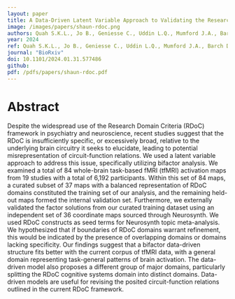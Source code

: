 ```yaml
---
layout: paper
title: A Data-Driven Latent Variable Approach to Validating the Research Domain Criteria (RDoC) Framework
image: /images/papers/shaun-rdoc.png
authors: Quah S.K.L., Jo B., Geniesse C., Uddin L.Q., Mumford J.A., Barch D.M., Fair D.A., Gotlib I.H., Poldrack, R.A., Saggar M.
year: 2024
ref: Quah S.K.L., Jo B., Geniesse C., Uddin L.Q., Mumford J.A., Barch D.M., Fair D.A., Gotlib I.H., Poldrack, R.A., Saggar M. (2024) BioRxiv
journal: "BioRxiv"
doi: 10.1101/2024.01.31.577486
github:
pdf: /pdfs/papers/shaun-rdoc.pdf
---
```


# Abstract
Despite the widespread use of the Research Domain Criteria (RDoC) framework in psychiatry and neuroscience, recent studies suggest that the RDoC is insufficiently specific, or excessively broad, relative to the underlying brain circuitry it seeks to elucidate, leading to potential misrepresentation of circuit-function relations. We used a latent variable approach to address this issue, specifically utilizing bifactor analysis. We examined a total of 84 whole-brain task-based fMRI (tfMRI) activation maps from 19 studies with a total of 6,192 participants. Within this set of 84 maps, a curated subset of 37 maps with a balanced representation of RDoC domains constituted the training set of our analysis, and the remaining held-out maps formed the internal validation set. Furthermore, we externally validated the factor solutions from our curated training dataset using an independent set of 36 coordinate maps sourced through Neurosynth. We used RDoC constructs as seed terms for Neurosynth topic meta-analysis. We hypothesized that if boundaries of RDoC domains warrant refinement, this would be indicated by the presence of overlapping domains or domains lacking specificity. Our findings suggest that a bifactor data-driven structure fits better with the current corpus of tfMRI data, with a general domain representing task-general patterns of brain activation. The data-driven model also proposes a different group of major domains, particularly splitting the RDoC cognitive systems domain into distinct domains. Data-driven models are useful for revising the posited circuit-function relations outlined in the current RDoC framework.